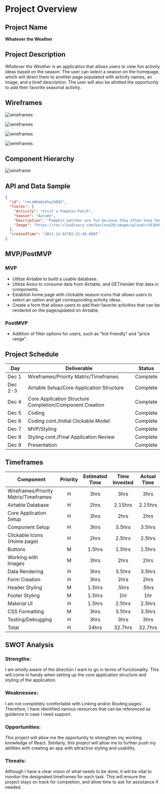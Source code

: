 # Project Overview

## Project Name

<strong>Whatever the Weather</strong>

## Project Description

<em>Whatever the Weather</em> is an application that allows users to view fun activity ideas based on the season. The user can select a season on the homepage, which will direct them to another page populated with activity names, an image, and a brief description. The user will also be allotted the opportunity to add their favorite seasonal activity.

## Wireframes

![wireframes](https://res.cloudinary.com/kacloud20/image/upload/v1638419450/Project%202/wireframe1_c2oor5.png)

![wireframes](https://res.cloudinary.com/kacloud20/image/upload/v1638419472/Project%202/wireframe2_dwp9sc.png)

![wireframes](https://res.cloudinary.com/kacloud20/image/upload/v1638419389/Project%202/mobile_wireframe1_i5mk1k.png)

![wireframes](https://res.cloudinary.com/kacloud20/image/upload/v1638419428/Project%202/mobile_wireframe2_cotygt.png)

## Component Hierarchy

![wireframe](https://res.cloudinary.com/kacloud20/image/upload/v1638422834/Project%202/comp_hierarchy_twmlmk.png)

## API and Data Sample

```json
{
  "id": "recxWkmdzkhqJAENI",
  "fields": {
    "Activity": "Visit a Pumpkin Patch",
    "Season": "Autumn",
    "Description": "Pumpkin patches are fun because they often have hayrides, a corn maze, and/or a petting zoo in addition to pumpkins.",
    "Image": "https://res.cloudinary.com/kacloud20/image/upload/v1638456840/Project%202/pumpkin-patch-2873348_640_ocdu0n.jpg"
  },
  "createdTime": "2021-12-02T03:32:49.000Z"
}
```

## MVP/PostMVP

### MVP

- Utilize Airtable to build a usable database.
- Utilize Axios to consume data from Airtable, and GET/render that data in components.
- Establish home page with clickable season icons that allows users to select an option and get corresponding activity ideas.
- Create a form that allows users to add their favorite activities that can be rendered on the page/updated on Airtable.

### PostMVP

- Addition of filter options for users, such as "kid-friendly" and "price range".

## Project Schedule

| Day     | Deliverable                                              | Status   |
| ------- | -------------------------------------------------------- | -------- |
| Dec 1   | Wireframes/Priority Matrix/Timeframes                    | Complete |
| Dec 2-3 | Airtable Setup/Core Application Structure                | Complete |
| Dec 4   | Core Application Structure Completion/Component Creation | Complete |
| Dec 5   | Coding                                                   | Complete |
| Dec 6   | Coding cont./Initial Clickable Model                     | Complete |
| Dec 7   | MVP/Styling                                              | Complete |
| Dec 8   | Styling cont./Final Application Review                   | Complete |
| Dec 9   | Presentation                                             | Complete |

## Timeframes

| Component                             | Priority | Estimated Time | Time Invested | Actual Time |
| ------------------------------------- | :------: | :------------: | :-----------: | :---------: |
| Wireframes/Priority Matrix/Timeframes |    H     |      3hrs      |     3hrs      |    3hrs     |
| Airtable Database                     |    H     |      2hrs      |    2.15hrs    |   2.15hrs   |
| Core Application Setup                |    H     |      3hrs      |     2hrs      |    2hrs     |
| Component Setup                       |    H     |      3hrs      |    3.5hrs     |   3.5hrs    |
| Clickable Icons (Home page)           |    H     |      2hrs      |    2.5hrs     |   2.5hrs    |
| Buttons                               |    M     |     1.5hrs     |    1.5hrs     |   1.5hrs    |
| Working with Images                   |    M     |      3hrs      |     2hrs      |    2hrs     |
| Data Rendering                        |    H     |      3hrs      |    3.5hrs     |   3.5hrs    |
| Form Creation                         |    H     |      3hrs      |     2hrs      |    2hrs     |
| Header Styling                        |    M     |     1.5hrs     |     .5hrs     |    .5hrs    |
| Footer Styling                        |    M     |     1.5hrs     |      1hr      |     1hr     |
| Material UI                           |    H     |     1.5hrs     |    2.5hrs     |   2.5hrs    |
| CSS Formatting                        |    M     |      3hrs      |    3.5hrs     |   3.5hrs    |
| Testing/Debugging                     |    H     |      3hrs      |     3hrs      |    3hrs     |
| Total                                 |    H     |     34hrs      |    32.7hrs    |   32.7hrs   |

## SWOT Analysis

### Strengths:

I am wholly aware of the direction I want to go in terms of functionality. This will come in handy when setting up the core application structure and styling of the application.

### Weaknesses:

I am not completely comfortable with Linking and/or Routing pages. Therefore, I have identified various resources that can be referenced as guidance in case I need support.

### Opportunities:

This project will allow me the opportunity to strengthen my working knowledge of React. Similarly, this project will allow me to further push my abilities with creating an app with attractive styling and usability.

### Threats:

Although I have a clear vision of what needs to be done, it will be vital to monitor the designated timeframes for each task. This will ensure the project stays on track for completion, and allow time to ask for assistance if needed.
